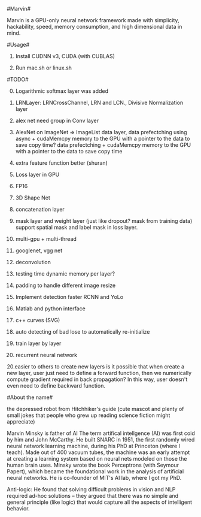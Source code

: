 #Marvin#

Marvin is a GPU-only neural network framework made with simplicity, hackability, speed, memory consumption, and high dimensional data in mind.

#Usage#

1. Install CUDNN v3, CUDA (with CUBLAS)  

2. Run mac.sh or linux.sh

#TODO#


0. Logarithmic softmax layer was added

1. LRNLayer: LRNCrossChannel, LRN and LCN., Divisive Normalization layer

2. alex net need group in Conv layer

3. AlexNet on ImageNet => ImageList data layer, data prefectching using async + cudaMemcpy memory to the GPU with a pointer to the
data to save copy time?
data prefectching + cudaMemcpy memory to the GPU with a pointer to the
data to save copy time

4. extra feature function better (shuran)

4. Loss layer in GPU


4. FP16

5. 3D Shape Net

6. concatenation layer

7. mask layer and weight layer (just like dropout? mask from training data)
support spatial mask and label mask in loss layer.

8. multi-gpu + multi-thread

9. googlenet, vgg net 

10. deconvolution

11. testing time dynamic memory per layer?

12. padding to handle different image resize

13. Implement detection
faster RCNN and YoLo

14. Matlab and python interface

16. c++ curves (SVG)

17. auto detecting of bad lose to automatically re-initialize

18. train layer by layer

19. recurrent neural network

20.easier to others to create new layers
 is it possible that when create a new layer, user just need to
define a forward function, then we numerically compute gradient
required in back propagation? In this way, user doesn't even need to
define backward function.




#About the name#

the depressed robot from Hitchhiker's guide (cute mascot and plenty of small jokes that people who grew up reading science fiction might appreciate) 

Marvin Minsky is 
father of AI
The term artifical intellgence (AI) was first coid by him and John McCarthy.
He built SNARC in 1951, the first randomly wired neural network learning machine, during his PhD at Princeton (where I teach).
Made out of 400 vacuum tubes, the machine was an early attempt at creating a learning system based on neural nets modeled on those the human brain uses.
Minsky wrote the book Perceptrons (with Seymour Papert), which became the foundational work in the analysis of artificial neural networks. 
He is co-founder of MIT's AI lab, where I got my PhD.

Anti-logic: He found that solving difficult problems in vision and NLP required ad-hoc solutions – they argued that there was no simple and general principle (like logic) that would capture all the aspects of intelligent behavior.

